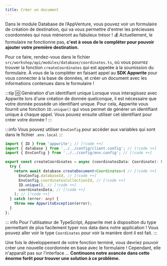 ```yaml
---
title: Créer un document
---
```


<Documentation link="https://appwrite.io/docs/products/databases/quick-start#create-documents"></Documentation>

<Hero
title="Plantons notre premier document 🌱"
image="/assets/workshop/database/create.jpg"
description="Maintenant que notre collection est créée et accessible depuis l'AppVenture, le terrain est prêt, nous
pouvons planter nos premiers documents ⛏️"
/>

Dans le module Database de l’AppVenture, vous pouvez voir un formulaire de création de destination, qui va vous
permettre d'entrer les précieuses coordonnées qui nous mèneront au fabuleux trésor ! 💰 Actuellement, le formulaire ne
fonctionne pas, **c'est à vous de le compléter pour pouvoir ajouter votre première destination.**

Pour ce faire, rendez-vous dans le fichier `src/workshop/api/modules/database/coordinates.ts`, où vous pourrez trouver
la fonction `createCoordinates` qui est appelée à la soumission du formulaire. À vous de la compléter en faisant appel au
**SDK Appwrite** pour vous connecter à la base de données, et créer un document avec les informations contenues dans le
formulaire !

:::tip 🆔 Génération d'un identifiant unique
Lorsque vous interagissez avec Appwrite lors d'une création de donnée quelconque, il est nécessaire que votre donnée
possède un identifiant unique. Pour cela, Appwrite vous fournit une fonction `ID.unique()` qui vous permet de générer
un identifiant unique à chaque appel. Vous pouvez ensuite utiliser cet identifiant pour créer votre donnée !
:::

:::info
Vous pouvez utiliser `EnvConfig` pour accéder aux variables qui sont dans le fichier `.env.local`
:::

<Solution>

```ts
import { ID } from 'appwrite'; // [!code ++]
import { database } from '../../config/client.config'; // [!code ++]
import { EnvConfig } from '../../config/env.config'; // [!code ++]

export const createCoordinates = async (coordinatesData: Coordinate): Promise<Coordinates> => {
  try {
    return await database.createDocument<Coordinates>( // [!code ++]
      EnvConfig.databaseId, // [!code ++]
      EnvConfig.coordinatesCollectionId, // [!code ++]
      ID.unique(), // [!code ++]
      coordinatesData, // [!code ++]
    ); // [!code ++]
  } catch (error: any) {
    throw new AppwriteException(error);
  }
};
```

</Solution>

::: info
Pour l'utilisateur de TypeScript, Appwrite met à disposition du type permettant de plus facilement typer nos data
dans notre application ! Vous pouvez aller voir le type `Coordinates` pour voir la manière dont il est fait.
:::

Une fois le développement de votre fonction terminé, vous devriez pouvoir créer une nouvelle coordonnée en base avec le
formulaire ! Cependant, elle n'apparaît pas sur l'interface ... **Continuons notre avancée dans cette énorme forêt pour
trouver une solution à ce problème.**
